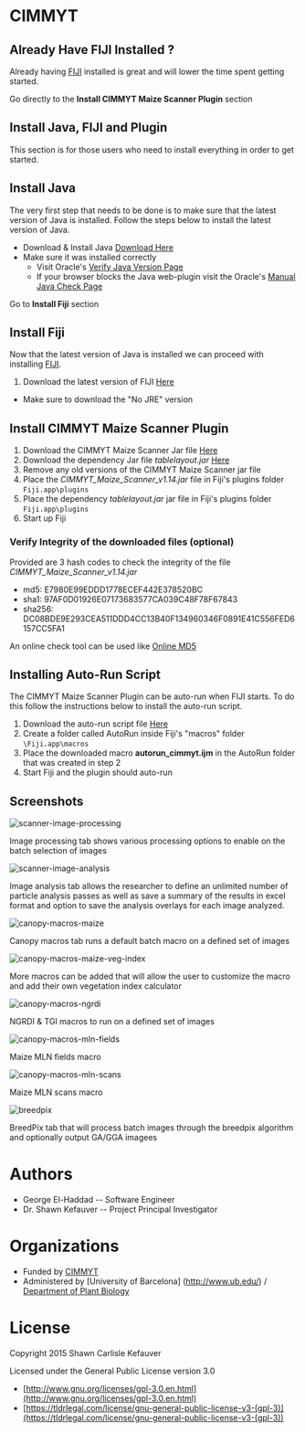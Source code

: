 # CIMMYT

## Already Have FIJI Installed ?

Already having [FIJI](http://fiji.sc/) installed is great and will lower the time spent getting started.

Go directly to the __Install CIMMYT Maize Scanner Plugin__ section

## Install Java, FIJI and Plugin

This section is for those users who need to install everything in order to get started.

## Install Java

The very first step that needs to be done is to make sure that the latest version of Java is installed. Follow the steps below to install the latest version of Java.

* Download & Install Java [Download Here](https://www.java.com/en/download/)
* Make sure it was installed correctly
  * Visit Oracle's [Verify Java Version Page](https://www.java.com/en/download/installed.jsp)
  * If your browser blocks the Java web-plugin visit the Oracle's [Manual Java Check Page](https://java.com/en/download/help/version_manual.xml)

Go to __Install Fiji__ section
  
## Install Fiji

Now that the latest version of Java is installed we can proceed with installing [FIJI](http://fiji.sc/).

1. Download the latest version of FIJI [Here](http://fiji.sc/#download)
  * Make sure to download the "No JRE" version

## Install CIMMYT Maize Scanner Plugin

1. Download the CIMMYT Maize Scanner Jar file [Here](https://github.com/george-haddad/CIMMYT/releases/download/v1.14/CIMMYT_Maize_Scanner_v1.14.jar)
2. Download the dependency Jar file *tablelayout.jar* [Here](https://github.com/george-haddad/CIMMYT/releases/download/v1.14/tablelayout.jar)
3. Remove any old versions of the CIMMYT Maize Scanner jar file
4. Place the *CIMMYT_Maize_Scanner_v1.14.jar* file in Fiji's plugins folder `Fiji.app\plugins`
5. Place the dependency *tablelayout.jar* jar file in Fiji's plugins folder `Fiji.app\plugins`
6. Start up Fiji

### Verify Integrity of the downloaded files (optional)

Provided are 3 hash codes to check the integrity of the file *CIMMYT_Maize_Scanner_v1.14.jar*

* md5: E7980E99EDDD1778ECEF442E378520BC
* sha1: 97AF0D01926E07173683577CA039C48F78F67843
* sha256: DC08BDE9E293CEA511DDD4CC13B40F134960346F0891E41C556FED6157CC5FA1

An online check tool can be used like [Online MD5](http://onlinemd5.com/)

## Installing Auto-Run Script

The CIMMYT Maize Scanner Plugin can be auto-run when FIJI starts. To do this follow the instructions below to install the auto-run script.

1. Download the auto-run script file [Here](https://github.com/george-haddad/CIMMYT/releases/download/v1.14/autorun_cimmyt.ijm)
2. Create a folder called AutoRun inside Fiji's "macros" folder `\Fiji.app\macros`
3. Place the downloaded macro __autorun_cimmyt.ijm__ in the AutoRun folder that was created in step 2
4. Start Fiji and the plugin should auto-run

## Screenshots

![scanner-image-processing](https://cloud.githubusercontent.com/assets/3069650/23836520/69e63972-0782-11e7-8514-6a9f114484e3.png)

Image processing tab shows various processing options to enable on the batch selection of images

![scanner-image-analysis](https://cloud.githubusercontent.com/assets/3069650/23836518/69cecac6-0782-11e7-9526-1127303f3ec8.png)

Image analysis tab allows the researcher to define an unlimited number of particle analysis passes as well as save a summary of the results in excel format and option to save the analysis overlays for each image analyzed.

![canopy-macros-maize](https://cloud.githubusercontent.com/assets/3069650/23836514/69bf622a-0782-11e7-8d43-2434f1ce6a58.png)

Canopy macros tab runs a default batch macro on a defined set of images

![canopy-macros-maize-veg-index](https://cloud.githubusercontent.com/assets/3069650/23836515/69cc5cc8-0782-11e7-86e2-f371b0d7bda9.png)

More macros can be added that will allow the user to customize the macro and add their own vegetation index calculator

![canopy-macros-ngrdi](https://cloud.githubusercontent.com/assets/3069650/23836519/69cecdc8-0782-11e7-8cc8-75469bc84fbf.png)

NGRDI & TGI macros to run on a defined set of images

![canopy-macros-mln-fields](https://cloud.githubusercontent.com/assets/3069650/23836517/69ce7ac6-0782-11e7-8eb2-3b8d261b39e8.png)

Maize MLN fields macro

![canopy-macros-mln-scans](https://cloud.githubusercontent.com/assets/3069650/23836516/69ce6b08-0782-11e7-8764-28907dea2c84.png)

Maize MLN scans macro

![breedpix](https://cloud.githubusercontent.com/assets/3069650/23836513/699e66ec-0782-11e7-9017-0f8c2250fc84.png)

BreedPix tab that will process batch images through the breedpix algorithm and optionally output GA/GGA imagees


# Authors
- George El-Haddad
-- Software Engineer
- Dr. Shawn Kefauver
-- Project Principal Investigator

# Organizations
- Funded by [CIMMYT](http://www.cimmyt.org/)
- Administered by [University of Barcelona] (http://www.ub.edu/) / [Department of Plant Biology](http://www.ub.edu/bioveg/index.htm)

# License
Copyright 2015 Shawn Carlisle Kefauver

Licensed under the General Public License version 3.0

- [http://www.gnu.org/licenses/gpl-3.0.en.html](http://www.gnu.org/licenses/gpl-3.0.en.html)
- [https://tldrlegal.com/license/gnu-general-public-license-v3-(gpl-3)](https://tldrlegal.com/license/gnu-general-public-license-v3-(gpl-3))
